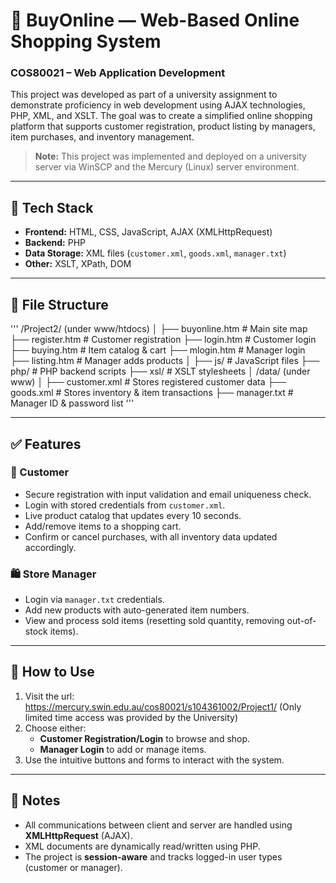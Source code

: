 # 🛒 BuyOnline — Web-Based Online Shopping System  
### COS80021 – Web Application Development

This project was developed as part of a university assignment to demonstrate proficiency in web development using AJAX technologies, PHP, XML, and XSLT. The goal was to create a simplified online shopping platform that supports customer registration, product listing by managers, item purchases, and inventory management.

> **Note:** This project was implemented and deployed on a university server via WinSCP and the Mercury (Linux) server environment.

---

## 🧰 Tech Stack

- **Frontend:** HTML, CSS, JavaScript, AJAX (XMLHttpRequest)
- **Backend:** PHP
- **Data Storage:** XML files (`customer.xml`, `goods.xml`, `manager.txt`)
- **Other:** XSLT, XPath, DOM

---

## 📂 File Structure
'''
/Project2/ (under www/htdocs)
│
├── buyonline.htm # Main site map
├── register.htm # Customer registration
├── login.htm # Customer login
├── buying.htm # Item catalog & cart
├── mlogin.htm # Manager login
├── listing.htm # Manager adds products
│
├── js/ # JavaScript files
├── php/ # PHP backend scripts
├── xsl/ # XSLT stylesheets
│
/data/ (under www)
│
├── customer.xml # Stores registered customer data
├── goods.xml # Stores inventory & item transactions
├── manager.txt # Manager ID & password list
'''

---

## ✅ Features

### 👤 Customer
- Secure registration with input validation and email uniqueness check.
- Login with stored credentials from `customer.xml`.
- Live product catalog that updates every 10 seconds.
- Add/remove items to a shopping cart.
- Confirm or cancel purchases, with all inventory data updated accordingly.

### 🛍️ Store Manager
- Login via `manager.txt` credentials.
- Add new products with auto-generated item numbers.
- View and process sold items (resetting sold quantity, removing out-of-stock items).

---

## 🚀 How to Use

1. Visit the url: https://mercury.swin.edu.au/cos80021/s104361002/Project1/
   (Only limited time access was provided by the University)
2. Choose either:
   - **Customer Registration/Login** to browse and shop.
   - **Manager Login** to add or manage items.
3. Use the intuitive buttons and forms to interact with the system.

---

## 📑 Notes

- All communications between client and server are handled using **XMLHttpRequest** (AJAX).
- XML documents are dynamically read/written using PHP.
- The project is **session-aware** and tracks logged-in user types (customer or manager).
